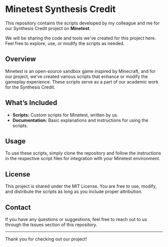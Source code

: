 # Minetest Synthesis Credit 

This repository contains the scripts developed by my colleague and me for our Synthesis Credit project on **Minetest**. 

We will be sharing the code and tools we've created for this project here. Feel free to explore, use, or modify the scripts as needed.

## Overview

Minetest is an open-source sandbox game inspired by Minecraft, and for our project, we’ve created various scripts that enhance or modify the gameplay experience. These scripts serve as a part of our academic work for the Synthesis Credit.

## What’s Included

- **Scripts:** Custom scripts for Minetest, written by us.
- **Documentation:** Basic explanations and instructions for using the scripts.

## Usage

To use these scripts, simply clone the repository and follow the instructions in the respective script files for integration with your Minetest environment.

## License

This project is shared under the MIT License. You are free to use, modify, and distribute the scripts as long as you include proper attribution.

## Contact

If you have any questions or suggestions, feel free to reach out to us through the Issues section of this repository.

---

Thank you for checking out our project!

